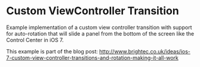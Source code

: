 Custom ViewController Transition
================================

Example implementation of a custom view controller transition with support for auto-rotation that will slide a panel from the bottom of the screen like the Control Center in iOS 7.

This example is part of the blog post: http://www.brightec.co.uk/ideas/ios-7-custom-view-controller-transitions-and-rotation-making-it-all-work
